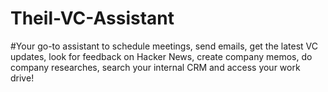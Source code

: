 # Theil-VC-Assistant
#Your go-to assistant to schedule meetings, send emails, get the latest VC updates, look for feedback on Hacker News, create company memos, do company researches, search your internal CRM and access your work drive!
